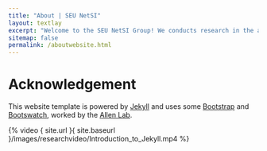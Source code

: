 ```yaml
---
title: "About | SEU NetSI"
layout: textlay
excerpt: "Welcome to the SEU NetSI Group! We conducts research in the area of Internet of Things and Swarm Intelligence. Our goal is to provide theoretically sound analysis as well as build practically working systems."
sitemap: false
permalink: /aboutwebsite.html
---
```


# Acknowledgement

This website template is powered by [Jekyll](https://jekyllrb.com) and uses some [Bootstrap](http://www.getbootstrap.com) and  [Bootswatch](http://www.bootswatch.com), worked by the [Allen Lab](https://www.allanlab.org/).

{% video { site.url }{ site.baseurl }/images/researchvideo/Introduction_to_Jekyll.mp4 %}

